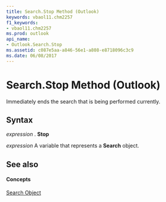 ```yaml
---
title: Search.Stop Method (Outlook)
keywords: vbaol11.chm2257
f1_keywords:
- vbaol11.chm2257
ms.prod: outlook
api_name:
- Outlook.Search.Stop
ms.assetid: c087e5aa-a846-56e1-a808-e8718096c3c9
ms.date: 06/08/2017
---
```



# Search.Stop Method (Outlook)

Immediately ends the search that is being performed currently.


## Syntax

 _expression_ . **Stop**

 _expression_ A variable that represents a **Search** object.


## See also


#### Concepts


[Search Object](search-object-outlook.md)

